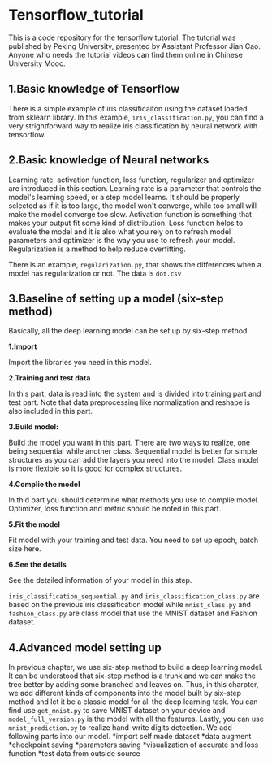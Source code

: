 # Tensorflow_tutorial
This is a code repository for the tensorflow tutorial. The tutorial was published by Peking University, presented by Assistant Professor Jian Cao. Anyone who needs the tutorial videos can find them online in Chinese University Mooc.
## 1.Basic knowledge of Tensorflow ##
There is a simple example of iris classificaiton using the dataset loaded from sklearn library. In this example, `iris_classification.py`, you can find a very strightforward way to realize iris classification by neural network with tensorflow.
## 2.Basic knowledge of Neural networks ##
Learning rate, activation function, loss function, regularizer and optimizer are introduced in this section. Learning rate is a parameter that controls the model's learning speed, or a step model learns. It should be properly selected as if it is too large, the model won't converge, while too small will make the model converge too slow. Activation function is something that makes your output fit some kind of distribution. Loss function helps to evaluate the model and it is also what you rely on to refresh model parameters and optimizer is the way you use to refresh your model. Regularization is a method to help reduce overfitting. 

There is an example, `regularization.py`, that shows the differences when a model has regularization or not. The data is `dot.csv`
## 3.Baseline of setting up a model (six-step method) ##
Basically, all the deep learning model can be set up by six-step method.

**1.Import**

Import the libraries you need in this model.

**2.Training and test data**

In this part, data is read into the system and is divided into training part and test part. Note that data preprocessing like normalization and reshape is also included in this part.

**3.Build model:**

Build the model you want in this part. There are two ways to realize, one being sequential while another class. Sequential model is better for simple structures as you can add the layers you need into the model. Class model is more flexible so it is good for complex structures.

**4.Complie the model**

In thid part you should determine what methods you use to complie model. Optimizer, loss function and metric should be noted in this part.

**5.Fit the model**

Fit model with your training and test data. You need to set up epoch, batch size here.

**6.See the details**

See the detailed information of your model in this step.

`iris_classification_sequential.py` and `iris_classification_class.py` are based on the previous iris classification model while `mnist_class.py` and `fashion_class.py` are class model that use the MNIST dataset and Fashion dataset.

## 4.Advanced model setting up ##

In previous chapter, we use six-step method to build a deep learning model. It can be understood that six-step method is a trunk and we can make the tree better by adding some branched and leaves on. Thus, in this charpter, we add different kinds of components into the model built by six-step method and let it be a classic model for all the deep learning task. You can find use `get_mnist.py` to save MNIST dataset on your device and `model_full_version.py` is the model with all the features. Lastly, you can use `mnist_prediction.py` to realize hand-write digits detection. We add following parts into our model. 
*import self made dataset
*data augment
*checkpoint saving
*parameters saving
*visualization of accurate and loss function
*test data from outside source
